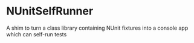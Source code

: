 # NUnitSelfRunner
A shim to turn a class library containing NUnit fixtures into a console app which can self-run tests
